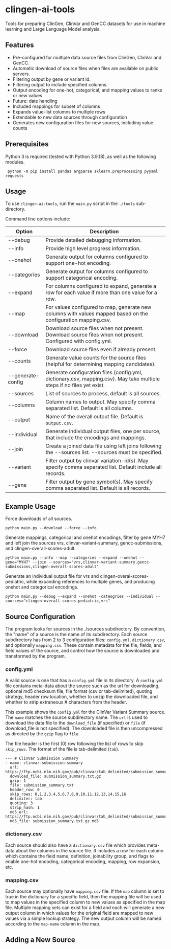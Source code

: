 # clingen-ai-tools
Tools for preparing ClinGen, ClinVar and GenCC datasets for use in machine learning and Large Language Model analysis.

## Features
* Pre-configured for multiple data source files from ClinGen, ClinVar and GenCC.
* Automatic download of source files when files are available on public servers.
* Filtering output by gene or variant id.
* Filtering output to include specified columns.
* Output encoding for one-hot, categorical, and mapping values to ranks or new values
* Future: date handling
* Included mappings for subset of columns
* Expands value-list columns to multiple rows
* Extendable to new data sources through configuration
* Generates new configuration files for new sources, including value counts

## Prerequisites

Python 3 is required (tested with Python 3.9.18), as well as the following modules.
```
 python -m pip install pandas argparse sklearn.preprocessing pyyaml requests
```

## Usage

To use `clingen-ai-tools`, run the `main.py` script in the `./tools` sub-directory. 

Command line options include:

| Option            | Description                                                                                                            |
|-------------------|------------------------------------------------------------------------------------------------------------------------|
| --debug           | Provide detailed debugging information.                                                                                |
| --info            | Provide high level progress information.                                                                               |
| --onehot          | Generate output for columns configured to support one-hot encoding.                                                    |
| --categories      | Generate output for columns configured to support categorical encoding.                                                |
| --expand          | For columns configured to expand, generate a row for each value if more than one value for a row.                      | 
| --map             | For values configured to map, generate new columns with values mapped based on the configuration mapping.csv.          |
| --download        | Download source files when not present. Download source files when not present. Configured with config.yml.            |
| --force           | Download source files even if already present.                                                                         |
| --counts          | Generate value counts for the source files (helpful for determining mapping candidates).                               |
| --generate-config | Generate configuration files (config.yml, dictionary.csv, mapping.csv). May take multiple steps if no files yet exist. |
| --sources         | List of sources to process, default is all sources.                                                                    |
| --columns         | Column names to output. May specify comma separated list. Default is all columns.                                      |
| --output          | Name of the overall output file. Default is `output.csv`.                                                              |
| --individual      | Generate individual output files, one per source, that include the encodings and mappings.                             |
| --join            | Create a joined data file using left joins following the --sources list. --sources must be specified.                  |
| --variant         | Filter output by clinvar variation-id(s). May specify comma separated list. Default include all records.               | 
| --gene            | Filter output by gene symbol(s). May specify comma separated list. Default is all records.                             |

## Example Usage

Force downloads of all sources.
```
python main.py --download --force --info
```
Generate mappings, categorical and onehot encodings, filter by gene MYH7 and left join the sources vrs, 
clinvar-variant-summary, gencc-submissions, and clingen-overall-scores-adult.
``` 
python main.py --info --map --categories --expand --onehot --gene="MYH7" --join --sources="vrs,clinvar-variant-summary,gencc-submissions,clingen-overall-scores-adult"
```

Generate an individual output file for vrs and clingen-overal-scores-pediatric, while expanding references to multiple genes,
and producing onehot and categorical encodings.
```
python main.py --debug --expand --onehot -cateogries --individual --sources="clingen-overall-scores-pediatric,vrs"
```

## Source Configuration
The program looks for sources in the ./sources subdirectory. By convention, the "name" of a source is the name of its 
subdirectory. Each source subdirectory has from 2 to 3 configuration files: `config.yml`, `dictionary.csv`, and 
optionally `mapping.csv`. These contain metadata for the file, fields, and field values of the source, and control
how the source is downloaded and transformed by the program.

### config.yml
A valid source is one that has a `config.yml` file in its directory.
A `config.yml` file contains meta-data about the source such as the url for downloading, optional md5 checksum
file, file format (csv or tab-delimited), quoting strategy, header row location, whether to unzip the downloaded file,
and whether to strip extraneous # characters from the header.

This example shows the `config.yml` for the ClinVar Variant Summary source. The `name` matches the source subdirectory
name. The `url` is used to download the data file to the `download_file` (if specified) or `file` (if download_file is 
not specified). The downloaded file is then uncompressed as directed by the `gzip` flag to `file`.

The file header is the first (0) row following the list of rows to skip `skip_rows`. The format of the file is
tab-delimited (`tab`).

```
--- # ClinVar Submission Summary
- name: clinvar-submission-summary
  url: https://ftp.ncbi.nlm.nih.gov/pub/clinvar/tab_delimited/submission_summary.txt.gz
  download_file: submission_summary.txt.gz
  gzip: 1
  file: submission_summary.txt
  header_row: 0
  skip_rows: 0,1,2,3,4,5,6,7,8,9,10,11,12,13,14,15,16
  delimiter: tab
  quoting: 3
  strip_hash: 1
  md5_url: https://ftp.ncbi.nlm.nih.gov/pub/clinvar/tab_delimited/submission_summary.txt.gz.md5
  md5_file: submission_summary.txt.gz.md5
```

### dictionary.csv
Each source should also have a `dictionary.csv` file which provides meta-data about the columns in the source file.
It includes a row for each column which contains the field name, definition, joinability group, and flags to enable
one-hot encoding, categorical encoding, mapping, row expansion, etc.

### mapping.csv
Each source may optionally have `mapping.csv` file. If the `map` column is set to true in the dictionary for a specific
field, then the mapping file will be used to map values in the specified column to new values as specified in the map
file. Multiple mapping sets can exist for a field and each will generate a new output column in which values for the
original field are mapped to new values via a simple lookup strategy. The new output column will be named according
to the `map-name` column in the map.


## Adding a New Source